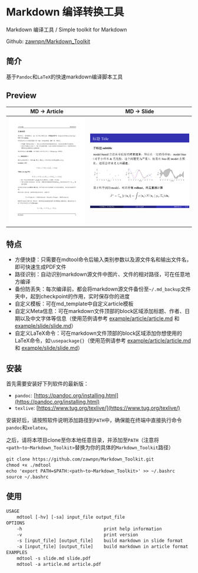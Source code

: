 # Markdown 编译转换工具

Markdown 编译工具 / Simple toolkit for Markdown

Github: [zawnpn/Markdown_Toolkit](https://github.com/zawnpn/Markdown_Toolkit)

## 简介

基于`Pandoc`和`LaTeX`的快速markdown编译脚本工具

## Preview

|                         MD → Article                         |                         MD → Slide                          |
| :----------------------------------------------------------: | :---------------------------------------------------------: |
| ![article](imgs/markdown-toolkit/article.png) | ![slide](imgs/markdown-toolkit/slide.png) |

## 特点

- 方便快捷：只需要在mdtool命令后输入类别参数以及源文件名和输出文件名，即可快速生成PDF文件
- 路径识别：自动识别markdown源文件中图片、文件的相对路径，可在任意地方编译
- 备份防丢失：每次编译前，都会将markdown源文件备份至`~/.md_backup`文件夹中，起到checkpoint的作用，实时保存你的进度
- 自定义模板：可在md_template中自定义article模板
- 自定义Meta信息：可在markdown文件顶部的block区域添加标题、作者、日期以及中文字体等信息（使用范例请参考 [example/article/article.md](https://github.com/zawnpn/Markdown_Toolkit/blob/master/example/article/article.md) 和 [example/slide/slide.md](https://github.com/zawnpn/Markdown_Toolkit/blob/master/example/slide/slide.md)）
- 自定义LaTeX命令：可在markdown文件顶部的block区域添加你想使用的LaTeX命令，如`\usepackage{}`（使用范例请参考 [example/article/article.md](https://github.com/zawnpn/Markdown_Toolkit/blob/master/example/article/article.md) 和 [example/slide/slide.md](https://github.com/zawnpn/Markdown_Toolkit/blob/master/example/slide/slide.md)）

## 安装

首先需要安装好下列软件的最新版：

- `pandoc`: [https://pandoc.org/installing.html](https://pandoc.org/installing.html)
- `texlive`: [https://www.tug.org/texlive/](https://www.tug.org/texlive/)

安装好后，请按照软件说明添加路径到`PATH`中，确保能在终端中直接执行命令`pandoc`和`xelatex`。

之后，请将本项目clone至你本地任意目录，并添加至`PATH`（注意将`<path~to~Markdown_Toolkit>`替换为你的具体的`Markdown_Toolkit`路径）

```shell
git clone https://github.com/zawnpn/Markdown_Toolkit.git
chmod +x ./mdtool
echo 'export PATH=$PATH:<path~to~Markdown_Toolkit>' >> ~/.bashrc
source ~/.bashrc
```

## 使用

```shell
USAGE
    mdtool [-hv] [-sa] input_file output_file
OPTIONS
    -h                               print help information
    -v                               print version
    -s [input_file] [output_file]    build markdown in slide format
    -a [input_file] [output_file]    build markdown in article format
EXAMPLES
    mdtool -s slide.md slide.pdf
    mdtool -a article.md article.pdf
```
